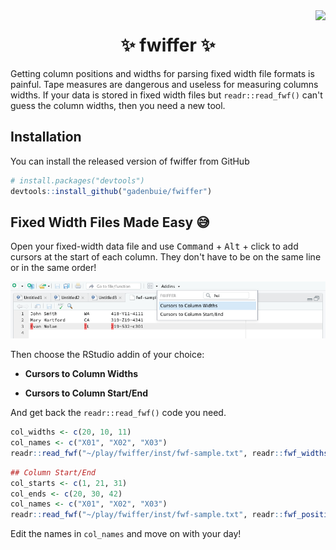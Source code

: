<!-- badges: start -->
<!-- badges: end -->

<img src="https://media.giphy.com/media/6ZnDM7tOjKTRe/giphy-downsized.gif" align="right" />
<center><h1>&#x2728; fwiffer &#x2728;</h1></center>

Getting column positions and widths for parsing fixed width file formats is painful. Tape measures are dangerous and useless for measuring columns widths. If your data is stored in fixed width files but `readr::read_fwf()` can't guess the column widths, then you need a new tool.


## Installation

You can install the released version of fwiffer from GitHub

``` r
# install.packages("devtools")
devtools::install_github("gadenbuie/fwiffer")
```

## Fixed Width Files Made Easy &#x1F605;

Open your fixed-width data file and use <kbd>Command</kbd> + <kbd>Alt</kbd> + click to add cursors at the start of each column. They don't have to be on the same line or in the same order!

![](man/figures/fwiffer.png)

Then choose the RStudio addin of your choice:

* **Cursors to Column Widths**

* **Cursors to Column Start/End**

And get back the `readr::read_fwf()` code you need.

```r
col_widths <- c(20, 10, 11)
col_names <- c("X01", "X02", "X03")
readr::read_fwf("~/play/fwiffer/inst/fwf-sample.txt", readr::fwf_widths(col_widths, col_names))
```

```r
## Column Start/End
col_starts <- c(1, 21, 31)
col_ends <- c(20, 30, 42)
col_names <- c("X01", "X02", "X03")
readr::read_fwf("~/play/fwiffer/inst/fwf-sample.txt", readr::fwf_positions(col_starts, col_ends, col_names))
```

Edit the names in `col_names` and move on with your day!
